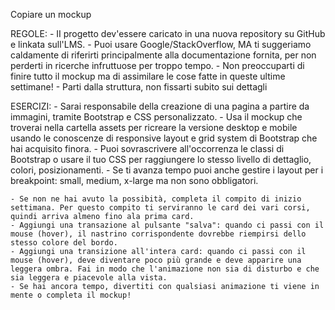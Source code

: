 Copiare un mockup

REGOLE:
    - II progetto dev'essere caricato in una nuova repository su GitHub e linkata sull'LMS.
    - Puoi usare Google/StackOverflow, MA ti suggeriamo caldamente di riferirti principalmente alla documentazione fornita, per non perderti in ricerche infruttuose per troppo tempo.
    - Non preoccuparti di finire tutto il mockup ma di assimilare le cose fatte in queste ultime settimane!
    - Parti dalla struttura, non fissarti subito sui dettagli

ESERCIZI:
    - Sarai responsabile della creazione di una pagina a partire da immagini, tramite Bootstrap e CSS personalizzato.
    - Usa il mockup che troverai nella cartella assets per ricreare la versione desktop e mobile usando le conoscenze di responsive layout e grid system di Bootstrap che hai acquisito finora.
    - Puoi sovrascrivere all'occorrenza le classi di Bootstrap o usare il tuo CSS per raggiungere lo stesso livello di dettaglio, colori, posizionamenti.
    - Se ti avanza tempo puoi anche gestire i layout per i breakpoint: small, medium, x-large ma non sono obbligatori.

    - Se non ne hai avuto la possibità, completa il compito di inizio settimana. Per questo compito ti serviranno le card dei vari corsi, quindi arriva almeno fino ala prima card.
    - Aggiungi una transazione al pulsante "salva": quando ci passi con il mouse (hover), il nastrino corrispondente dovrebbe riempirsi dello stesso colore del bordo.
    - Aggiungi una transizione all'intera card: quando ci passi con il mouse (hover), deve diventare poco più grande e deve apparire una leggera ombra. Fai in modo che l'animazione non sia di disturbo e che sia leggera e piacevole alla vista.
    - Se hai ancora tempo, divertiti con qualsiasi animazione ti viene in mente o completa il mockup!